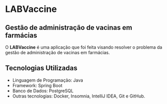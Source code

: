 # LABVaccine

## Gestão de administração de vacinas em farmácias

O **LABVaccine** é uma aplicação que foi feita visando resolver o problema da gestão de administração de vacinas em farmácias.

## Tecnologias Utilizadas

- Linguagem de Programação: Java
- Framework: Spring Boot
- Banco de Dados: PostgreSQL
- Outras tecnologias: Docker, Insomnia, IntelliJ IDEA, Git e GitHub.
